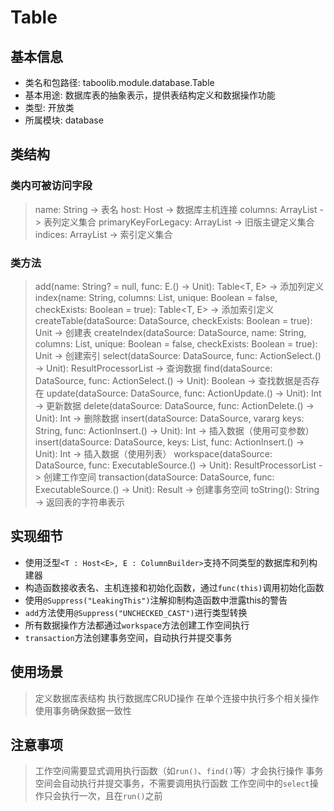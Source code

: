 # Table
## 基本信息
- 类名和包路径: taboolib.module.database.Table
- 基本用途: 数据库表的抽象表示，提供表结构定义和数据操作功能
- 类型: 开放类
- 所属模块: database

## 类结构
### 类内可被访问字段
> name: String -> 表名
> host: Host<E> -> 数据库主机连接
> columns: ArrayList<Column> -> 表列定义集合
> primaryKeyForLegacy: ArrayList<String> -> 旧版主键定义集合
> indices: ArrayList<Index> -> 索引定义集合

### 类方法
> add(name: String? = null, func: E.() -> Unit): Table<T, E> -> 添加列定义
> index(name: String, columns: List<String>, unique: Boolean = false, checkExists: Boolean = true): Table<T, E> -> 添加索引定义
> createTable(dataSource: DataSource, checkExists: Boolean = true): Unit -> 创建表
> createIndex(dataSource: DataSource, name: String, columns: List<String>, unique: Boolean = false, checkExists: Boolean = true): Unit -> 创建索引
> select(dataSource: DataSource, func: ActionSelect.() -> Unit): ResultProcessorList -> 查询数据
> find(dataSource: DataSource, func: ActionSelect.() -> Unit): Boolean -> 查找数据是否存在
> update(dataSource: DataSource, func: ActionUpdate.() -> Unit): Int -> 更新数据
> delete(dataSource: DataSource, func: ActionDelete.() -> Unit): Int -> 删除数据
> insert(dataSource: DataSource, vararg keys: String, func: ActionInsert.() -> Unit): Int -> 插入数据（使用可变参数）
> insert(dataSource: DataSource, keys: List<String>, func: ActionInsert.() -> Unit): Int -> 插入数据（使用列表）
> workspace(dataSource: DataSource, func: ExecutableSource.() -> Unit): ResultProcessorList -> 创建工作空间
> transaction(dataSource: DataSource, func: ExecutableSource.() -> Unit): Result<Unit> -> 创建事务空间
> toString(): String -> 返回表的字符串表示

## 实现细节
- 使用泛型`<T : Host<E>, E : ColumnBuilder>`支持不同类型的数据库和列构建器
- 构造函数接收表名、主机连接和初始化函数，通过`func(this)`调用初始化函数
- 使用`@Suppress("LeakingThis")`注解抑制构造函数中泄露this的警告
- `add`方法使用`@Suppress("UNCHECKED_CAST")`进行类型转换
- 所有数据操作方法都通过`workspace`方法创建工作空间执行
- `transaction`方法创建事务空间，自动执行并提交事务

## 使用场景
> 定义数据库表结构
> 执行数据库CRUD操作
> 在单个连接中执行多个相关操作
> 使用事务确保数据一致性

## 注意事项
> 工作空间需要显式调用执行函数（如`run()`、`find()`等）才会执行操作
> 事务空间会自动执行并提交事务，不需要调用执行函数
> 工作空间中的`select`操作只会执行一次，且在`run()`之前
